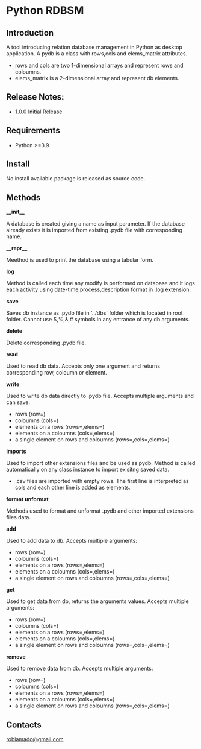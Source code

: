 # Python RDBSM

## Introduction

A tool introducing relation database management in Python as desktop application.
A pydb is a class with rows,cols and elems_matrix attributes.

- rows and cols are two 1-dimensional arrays and represent rows and coloumns.
- elems_matrix is a 2-dimensional array and represent db elements.



## Release Notes:

- 1.0.0 Initial Release
	
## Requirements

- Python >=3.9

## Install

No install available package is released as source code.

## Methods

**\_\_init\_\_**

A database is created giving a name as input parameter. If the database already exists it is imported from existing .pydb file with corresponding name.

**\_\_repr\_\_**

Meethod is used to print the database using a tabular form.

**log**

Method is called each time any modify is performed on database and it logs each activity using date-time,process,description format in .log extension.

**save**

Saves db instance as .pydb file in '../dbs' folder which is located in root folder. Cannot use $,%,&,# symbols in any entrance of any db arguments.

**delete**

Delete corresponding .pydb file.

**read**

Used to read db data. Accepts only one argument and returns corresponding row, coloumn or element.

**write**

Used to write db data directly to .pydb file. Accepts multiple arguments and can save:

- rows (row=)
- coloumns (cols=)
- elements on a rows (rows=,elems=)
- elements on a coloumns (cols=,elems=)
- a single element on rows and coloumns (rows=,cols=,elems=)

**imports**

Used to import other extensions files and be used as pydb. Method is called automatically on any class instance to import exisitng saved data. 

- .csv files are imported with empty rows. The first line is interpreted as cols and each other line is added as elements.

**format unformat**

Methods used to format and unformat .pydb and other imported extensions files data.

**add**

Used to add data to db. Accepts multiple arguments:

- rows (row=)
- coloumns (cols=)
- elements on a rows (rows=,elems=)
- elements on a coloumns (cols=,elems=)
- a single element on rows and coloumns (rows=,cols=,elems=)

**get**

Used to get data from db, returns the arguments values. Accepts multiple arguments:

- rows (row=)
- coloumns (cols=)
- elements on a rows (rows=,elems=)
- elements on a coloumns (cols=,elems=)
- a single element on rows and coloumns (rows=,cols=,elems=)

**remove**

Used to remove data from db. Accepts multiple arguments:

- rows (row=)
- coloumns (cols=)
- elements on a rows (rows=,elems=)
- elements on a coloumns (cols=,elems=)
- a single element on rows and coloumns (rows=,cols=,elems=)

## Contacts

robiamado@gmail.com
